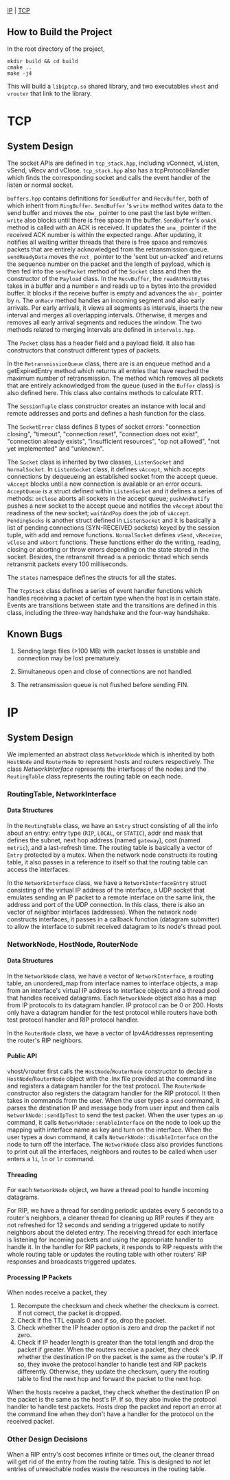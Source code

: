 [IP](https://brown-csci1680.github.io/iptcp-docs/) | [TCP](https://brown-csci1680.github.io/iptcp-docs/tcp-handout/)

## How to Build the Project
In the root directory of the project,
```
mkdir build && cd build
cmake ..
make -j4
```
This will build a `libiptcp.so` shared library, and two executables `vhost` and `vrouter` that link to the library.

# TCP

## System Design
The socket APIs are defined in `tcp_stack.hpp`, including vConnect, vListen, vSend, vRecv and vClose. `tcp_stack.hpp` also has a tcpProtocolHandler which finds the corresponding socket and calls the event handler of the listen or normal socket.  

`buffers.hpp` contains definitions for `SendBuffer` and `RecvBuffer`, both of which inherit from `RingBuffer`. `SendBuffer` 's `write` method writes data to the send buffer and moves the `nbw_` pointer to one past the last byte written. `write` also blocks until there is free space in the buffer. `SendBuffer`'s `onAck` method is called with an ACK is received. It updates the `una_` pointer if the received ACK number is within the expected range. After updating, it notifies all waiting writter threads that there is free space and removes packets that are entirely acknowledged from the retransmission queue. `sendReadyData` moves the `nxt_` pointer to the 'sent but un-acked' and returns the sequence number on the packet and the length of payload, which is then fed into the `sendPacket` method of the `Socket` class and then the constructor of the `Payload` class. In the `RecvBuffer`, the `readAtMostBytes` takes in a buffer and a number `n` and reads up to `n` bytes into the provided buffer. It blocks if the receive buffer is empty and advances the `nbr_` pointer by `n`. The `onRecv` method handles an incoming segment and also early arrivals. Per early arrivals, it views all segments as intervals, inserts the new interval and merges all overlapping intervals. Otherwise, it merges and removes all early arrival segments and reduces the window. The two methods related to merging intervals are defined in `intervals.hpp`. 

The `Packet` class has a header field and a payload field. It also has constructors that construct different types of packets. 

In the `RetransmissionQueue` class, there are is an enqueue method and a getExpiredEntry method which returns all entries that have reached the maximum number of retransmission. The method which removes all packets that are entirely acknowledged from the queue (used in the `Buffer` class) is also defined here. This class also contains methods to calculate RTT. 

The `SessionTuple` class constructor creates an instance with local and remote addresses and ports and defines a hash function for the class. 

The `SocketError` class defines 8 types of socket errors: "connection closing", "timeout", "connection reset", "connection does not exist", "connection already exists", "insufficient resources", "op not allowed", "not yet implemented" and "unknown". 

The `Socket` class is inherited by two classes, `ListenSocket` and `NormalSocket`. In `ListenSocket` class, it defines `vAccept`, which accepts connections by dequeueing an established socket from the accept queue. `vAccept` blocks until a new connection is available or an error occurs. `AcceptQueue` is a struct defined within `ListenSocket` and it defines a series of methods: `onClose` aborts all sockets in the accept queue; `pushAndNotify` pushes a new socket to the accept queue and notifies the `vAccept` about the readiness of the new socket; `waitAndPop` does the job of `vAccept`. `PendingSocks` is another struct defined in `ListenSocket` and it is basically a list of pending connections (SYN-RECEIVED sockets) keyed by the session tuple, with add and remove functions. `NormalSocket` defines `vSend`, `vReceive`, `vClose` and `vAbort` functions. These functions either do the writing, reading, closing or aborting or throw errors depending on the state stored in the socket. Besides, the retransmit thread is a periodic thread which sends retransmit packets every 100 milliseconds. 

The `states` namespace defines the structs for all the states. 

The `TcpStack` class defines a series of event handler functions which handles receiving a packet of certain type when the host is in certain state. Events are transitions between state and the transitions are defined in this class, including the three-way handshake and the four-way handshake. 

## Known Bugs
1. Sending large files (>100 MB) with packet losses is unstable and connection may be lost prematurely.

2. Simultaneous open and close of connections are not handled.

3. The retransmission queue is not flushed before sending FIN.

# IP

## System Design
We implemented an abstract class `NetworkNode` which is inherited by both `HostNode` and `RouterNode` to represent hosts and routers respectively. The class *NetworkInterface* represents the interfaces of the nodes and the `RoutingTable` class represents the routing table on each node.

### RoutingTable, NetworkInterface
#### Data Structures
In the `RoutingTable` class, we have an `Entry` struct consisting of all the info about an entry: entry type (`RIP`, `LOCAL`, or `STATIC`), addr and mask that defines the subnet, next hop address (named `gateway`), cost (named `metric`), and a last-refresh time. The routing table is basically a vector of `Entry` protected by a mutex. When the network node constructs its routing table, it also passes in a reference to itself so that the routing table can access the interfaces.

In the `NetworkInterface` class, we have a `NetworkInterfaceEntry` struct consisting of the virtual IP address of the interface, a UDP socket that emulates sending an IP packet to a remote interface on the same link, the address and port of the UDP connection. In this class, there is also an vector of neighbor interfaces (addresses). When the network node constructs interfaces, it passes in a callback function (datagram submitter) to allow the interface to submit received datagram to its node's thread pool.

### NetworkNode, HostNode, RouterNode
#### Data Structures
In the `NetworkNode` class, we have a vector of `NetworkInterface`, a routing table, an unordered_map from interface names to interface objects, a map from an interface's virtual IP address to interface objects and a thread pool that handles received datagrams. Each `NetworkNode` object also has a map from IP protocols to its datagram handler. IP protocol can be 0 or 200. Hosts only have a datagram handler for the test protocol while routers have both test protocol handler and RIP protocol handler.

In the `RouterNode` class, we have a vector of Ipv4Addresses representing the router's RIP neighbors.

#### Public API
vhost/vrouter first calls the `HostNode`/`RouterNode` constructor to declare a `HostNode`/`RouterNode` object with the .lnx file provided at the command line and registers a datagram handler for the test protocol. The `RouterNode` constructor also registers the datagram handler for the RIP protocol. It then takes in commands from the user. When the user types a `send` command, it parses the destination IP and message body from user input and then calls `NetworkNode::sendIpTest` to send the test packet. When the user types an `up` command, it calls `NetworkNode::enableInterface` on the node to look up the mapping with interface name as key and turn on the interface. When the user types a `down` command, it calls `NetworkNode::disableInterface` on the node to turn off the interface. The `NetworkNode` class also provides functions to print out all the interfaces, neighbors and routes to be called when user enters a `li`, `ln` or `lr` command.

#### Threading
For each `NetworkNode` object, we have a thread pool to handle incoming datagrams.

For RIP, we have a thread for sending periodic updates every 5 seconds to a router's neighbors, a cleaner thread for cleaning up RIP routes if they are not refreshed for 12 seconds and sending a triggered update to notify neighbors about the deleted entry. The receiving thread for each interface is listening for incoming packets and using the appropriate handler to handle it. In the handler for RIP packets, it responds to RIP requests with the whole routing table or updates the routing table with other routers' RIP responses and broadcasts triggered updates.

#### Processing IP Packets
When nodes receive a packet, they
1. Recompute the checksum and check whether the checksum is correct. If not correct, the packet is dropped.
2. Check if the TTL equals 0 and if so, drop the packet.
3. Check whether the IP header option is zero and drop the packet if not zero.
4. Check if IP header length is greater than the total length and drop the packet if greater.
When the routers receive a packet, they check whether the destination IP on the packet is the same as the router's IP. If so, they invoke the protocol handler to handle test and RIP packets differently. Otherwise, they update the checksum, query the routing table to find the next hop and forward the packet to the next hop.

When the hosts receive a packet, they check whether the destination IP on the packet is the same as the host's IP. If so, they also invoke the protocol handler to handle test packets. Hosts drop the packet and report an error at the command line when they don't have a handler for the protocol on the received packet.

### Other Design Decisions
When a RIP entry's cost becomes infinite or times out, the cleaner thread will get rid of the entry from the routing table. This is designed to not let entries of unreachable nodes waste the resources in the routing table.
